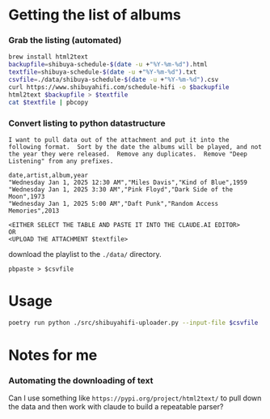 # Getting the list of albums
### Grab the listing (automated)
```bash
brew install html2text
backupfile=shibuya-schedule-$(date -u +"%Y-%m-%d").html
textfile=shibuya-schedule-$(date -u +"%Y-%m-%d").txt
csvfile=./data/shibuya-schedule-$(date -u +"%Y-%m-%d").csv
curl https://www.shibuyahifi.com/schedule-hifi -o $backupfile
html2text $backupfile > $textfile
cat $textfile | pbcopy
```

###  Convert listing to python datastructure
```text
I want to pull data out of the attachment and put it into the following format.  Sort by the date the albums will be played, and not the year they were released.  Remove any duplicates.  Remove "Deep Listening" from any prefixes.

date,artist,album,year
"Wednesday Jan 1, 2025 12:30 AM","Miles Davis","Kind of Blue",1959
"Wednesday Jan 1, 2025 3:30 AM","Pink Floyd","Dark Side of the Moon",1973
"Wednesday Jan 1, 2025 5:00 AM","Daft Punk","Random Access Memories",2013

<EITHER SELECT THE TABLE AND PASTE IT INTO THE CLAUDE.AI EDITOR>
OR
<UPLOAD THE ATTACHMENT $textfile>
```

download the playlist to the `./data/` directory. 
```
pbpaste > $csvfile
```

# Usage
```bash
poetry run python ./src/shibuyahifi-uploader.py --input-file $csvfile
```

# Notes for me
### Automating the downloading of text
Can I use something like `https://pypi.org/project/html2text/` to pull down the data and then work with claude to build a repeatable parser?
